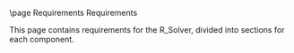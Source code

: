 \page Requirements Requirements

This page contains requirements for the R_Solver, divided into sections for each component.
